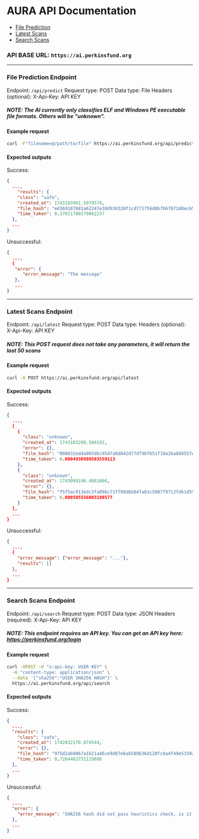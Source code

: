 # AURA API Documentation

- [File Prediction](#file-prediction-endpoint)
- [Latest Scans](#latest-scans-endpoint)
- [Search Scans](#search-scans-endpoint)

### API BASE URL: `https://ai.perkinsfund.org`

---

### File Prediction Endpoint

Endpoint: `/api/predict`
Request type: POST
Data type: File
Headers (optional): X-Api-Key: API KEY

##### NOTE: The AI currently only classifies ELF and Windows PE executable file formats. Others will be "unknown".

#### Example request

```bash
curl -F"filename=@/path/to/file" https://ai.perkinsfund.org/api/predict
```

#### Expected outputs

Success:
```json
{
  ...,
    "results": {
    "class": "safe",
    "created_at": 1743103981.5979574,
    "file_hash": "ed369187681a62247e38d930320f1cd771756d0b7b67072d8ec655ef99e14aeb",
    "time_taken": 0.37021786579862237
  },
  ...
}
```

Unsuccessful:
```json
{
  ...,
  {
   "error": {
      "error_message": "The message"
   }, 
   ...
}
```

---

### Latest Scans Endpoint

Endpoint: `/api/latest`
Request type: POST
Data type: 
Headers (optional): X-Api-Key: API KEY

##### NOTE: This POST request does not take any parameters, it will return the last 50 scans

#### Example request

```bash
curl -X POST https://ai.perkinsfund.org/api/latest
```

#### Expected outputs

Success:
```json
{
  ...,
  [
    {
      "class": "unknown",
      "created_at": 1743103290.500192,
      "error": {},
      "file_hash": "008632ed4a903dbc95d7a0d042d77df9bf651f10a26a8d4557eb9d2533193ad1",
      "time_taken": 0.0004930980503559113
    },
    {
      "class": "unknown",
      "created_at": 1743099196.4861066,
      "error": {},
      "file_hash": "f5f5ac913edc3fa09bc71ff99d6b84fa63c5987f9713fdb1d55f590ac283b263",
      "time_taken": 0.000505556003190577
    }
  ],
  ...
}
```

Unsuccessful:
```json
{
  ...,
  {
    "error_message": {"error_message": "..."},
    "results": []
  },
  ...
}
```

---

### Search Scans Endpoint

Endpoint: `/api/search`
Request type: POST
Data type: JSON
Headers (required): X-Api-Key: API KEY

##### NOTE: This endpoint requires an API key. You can get an API key here: https://perkinsfund.org/login

#### Example request

```bash
curl -XPOST -H "x-api-key: USER KEY" \
  -H "content-type: application/json" \
  --data '{"sha256":"USER SHA256 HASH"}' \
  https://ai.perkinsfund.org/api/search
```

#### Expected outputs

Success:
```json
{
  ...,
  "results": {
    "class": "safe",
    "created_at": 1742832170.874544,
    "error": {},
    "file_hash": "975d2ab9067a1b21a46ce9d87e6ab589636d128fcba4f49e53392815ebc72d77",
    "time_taken": 0.7284463751129806
  },
  ...
}
```

Unsuccessful:
```json
{
  ...,
  "error": {
    "error_message": "SHA256 hash did not pass heuristics check, is it a hash?" OR "invalid API key supplied"
  },
  ...
}
```
